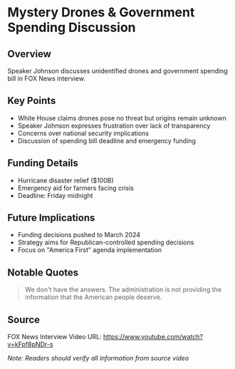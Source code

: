 # Mystery Drones & Government Spending Discussion

## Overview
Speaker Johnson discusses unidentified drones and government spending bill in FOX News interview.

## Key Points
- White House claims drones pose no threat but origins remain unknown
- Speaker Johnson expresses frustration over lack of transparency
- Concerns over national security implications
- Discussion of spending bill deadline and emergency funding

## Funding Details
- Hurricane disaster relief ($100B)
- Emergency aid for farmers facing crisis
- Deadline: Friday midnight

## Future Implications
- Funding decisions pushed to March 2024
- Strategy aims for Republican-controlled spending decisions
- Focus on "America First" agenda implementation

## Notable Quotes
> We don't have the answers. The administration is not providing the information that the American people deserve.

## Source
FOX News Interview
Video URL: https://www.youtube.com/watch?v=kFpf8pNDr-s

*Note: Readers should verify all information from source video*